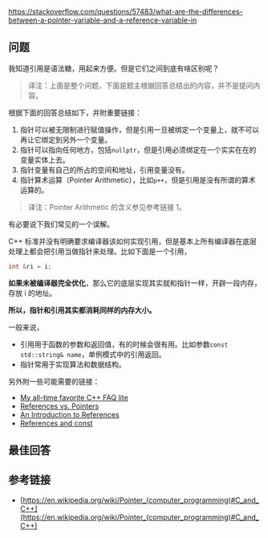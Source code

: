 <https://stackoverflow.com/questions/57483/what-are-the-differences-between-a-pointer-variable-and-a-reference-variable-in>

## 问题

我知道引用是语法糖，用起来方便。但是它们之间到底有啥区别呢？

>译注：上面是整个问题，下面是题主根据回答总结出的内容，并不是提问内容。

根据下面的回答总结如下，并附重要链接：

 1. 指针可以被无限制进行赋值操作，但是引用一旦被绑定一个变量上，就不可以再让它绑定到另外一个变量。
 2. 指针可以指向任何地方，包括`nullptr`，但是引用必须绑定在一个实实在在的变量实体上去。
 3. 指针变量有自己的所占的空间和地址，引用变量没有。
 4. 指针算术运算（Pointer Arithmetic），比如`p++`，但是引用是没有所谓的算术运算的。

>译注：Pointer Arithmetic 的含义参见参考链接 1。

有必要说下我们常见的一个误解。

C++ 标准并没有明确要求编译器该如何实现引用，但是基本上所有编译器在底层处理上都会把引用当做指针来处理。比如下面是一个引用，

```c++
int &ri = i;
```

**如果未被编译器完全优化**，那么它的底层实现其实就和指针一样，开辟一段内存，存放 i 的地址。

**所以，指针和引用其实都消耗同样的内存大小。**

一般来说，

- 引用用于函数的参数和返回值，有的时候会很有用。比如参数`const std::string& name`，单例模式中的引用返回。
- 指针常用于实现算法和数据结构。

另外附一些可能需要的链接：

- [My all-time favorite C++ FAQ lite](http://yosefk.com/c++fqa/ref.html)
- [References vs. Pointers](http://www.embedded.com/electronics-blogs/programming-pointers/4023307/References-vs-Pointers)
- [An Introduction to References](http://www.embedded.com/electronics-blogs/programming-pointers/4024641/An-Introduction-to-References)
- [References and const](http://www.embedded.com/electronics-blogs/programming-pointers/4023290/References-and-const)

## 最佳回答



## 参考链接

- [https://en.wikipedia.org/wiki/Pointer_(computer_programming)#C_and_C++](https://en.wikipedia.org/wiki/Pointer_(computer_programming)#C_and_C++)
